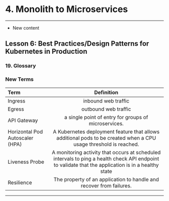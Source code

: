 # 4. Monolith to Microservices 
___
* New content 

## Lesson 6: Best Practices/Design Patterns for Kubernetes in Production

### 19. Glossary 


### New Terms
| **Term**    |  **Definition** |
| :---        |        :----:   |
| Ingress | inbound web traffic    |
|  Egress |  outbound web traffic   |
| API Gateway |   a single point of entry for groups of microservices.  |
|  Horizontal Pod Autoscaler (HPA)      | A Kubernetes deployment feature that allows additional pods to be created when a CPU usage threshold is reached.
|   Liveness Probe   |   	A monitoring activity that occurs at scheduled intervals to ping a health check API endpoint to validate that the application is in a healthy state|                                    
| Resilience  | The property of an application to handle and recover from failures.   |
___
